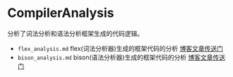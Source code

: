 # CompilerAnalysis

分析了词法分析和语法分析框架生成的代码逻辑。

- `flex_analysis.md` flex(词法分析器)生成的框架代码的分析
  [博客文章传送门](https://happyers.top/uncategorized/understanding-c-lexer-generated-by-flex/)
- `bison_analysis.md` bison(语法分析器)生成的框架代码的分析
  [博客文章传送门](https://happyers.top/compiler/bison-parser/)
